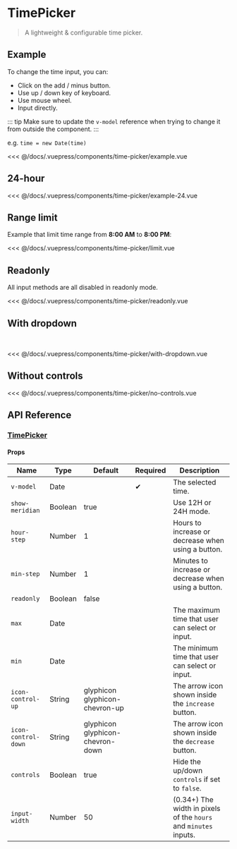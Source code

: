# TimePicker

> A lightweight & configurable time picker.

## Example

To change the time input, you can:

* Click on the add / minus button.
* Use up / down key of keyboard.
* Use mouse wheel.
* Input directly.

::: tip
Make sure to update the `v-model` reference when trying to change it from outside the component.
:::

e.g. `time = new Date(time)`

<time-picker-example/>

<<< @/docs/.vuepress/components/time-picker/example.vue

## 24-hour

<time-picker-example-24/>

<<< @/docs/.vuepress/components/time-picker/example-24.vue

## Range limit

Example that limit time range from **8:00 AM** to **8:00 PM**:

<time-picker-limit/>

<<< @/docs/.vuepress/components/time-picker/limit.vue

## Readonly

All input methods are all disabled in readonly mode.

<time-picker-readonly/>

<<< @/docs/.vuepress/components/time-picker/readonly.vue

## With dropdown

<br/>

<time-picker-with-dropdown/>

<<< @/docs/.vuepress/components/time-picker/with-dropdown.vue

## Without controls

<time-picker-no-controls/>

<<< @/docs/.vuepress/components/time-picker/no-controls.vue

## API Reference

### [TimePicker](https://github.com/wxsms/uiv/blob/master/src/components/timepicker/TimePicker.vue)

#### Props

Name                | Type       | Default                          | Required | Description
------------------- | ---------- | -------------------------------- | -------- | -----------------------
`v-model`           | Date       |                                  | &#10004; | The selected time.
`show-meridian`     | Boolean    | true                             |          | Use 12H or 24H mode.
`hour-step`         | Number     | 1                                |          | Hours to increase or decrease when using a button.
`min-step`          | Number     | 1                                |          | Minutes to increase or decrease when using a button.
`readonly`          | Boolean    | false                            |          |
`max`               | Date       |                                  |          | The maximum time that user can select or input.
`min`               | Date       |                                  |          | The minimum time that user can select or input.
`icon-control-up`   | String     | glyphicon glyphicon-chevron-up   |          | The arrow icon shown inside the `increase` button.
`icon-control-down` | String     | glyphicon glyphicon-chevron-down |          | The arrow icon shown inside the `decrease` button.
`controls`          | Boolean    | true                             |          | Hide the up/down `controls` if set to `false`.
`input-width`       | Number     | 50                               |          | (0.34+) The width in pixels of the `hours` and `minutes` inputs.
